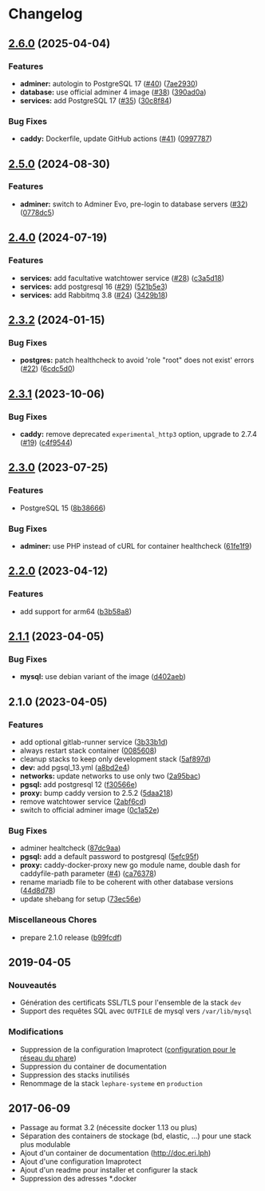 # Changelog

## [2.6.0](https://github.com/le-phare/docker-stack/compare/v2.5.0...v2.6.0) (2025-04-04)


### Features

* **adminer:** autologin to PostgreSQL 17 ([#40](https://github.com/le-phare/docker-stack/issues/40)) ([7ae2930](https://github.com/le-phare/docker-stack/commit/7ae2930403c98e38e9687d4275cd6b3e2b714d6a))
* **database:** use official adminer 4 image ([#38](https://github.com/le-phare/docker-stack/issues/38)) ([390ad0a](https://github.com/le-phare/docker-stack/commit/390ad0a5f205d72208930227b7d3e1514196d908))
* **services:** add PostgreSQL 17 ([#35](https://github.com/le-phare/docker-stack/issues/35)) ([30c8f84](https://github.com/le-phare/docker-stack/commit/30c8f84faf5e5e3c9f03fe392473bfc39fc62396))


### Bug Fixes

* **caddy:** Dockerfile, update GitHub actions ([#41](https://github.com/le-phare/docker-stack/issues/41)) ([0997787](https://github.com/le-phare/docker-stack/commit/09977873438c837d5189fb328a5c5e1a6b43e5f8))

## [2.5.0](https://github.com/le-phare/docker-stack/compare/v2.4.0...v2.5.0) (2024-08-30)


### Features

* **adminer:** switch to Adminer Evo, pre-login to database servers ([#32](https://github.com/le-phare/docker-stack/issues/32)) ([0778dc5](https://github.com/le-phare/docker-stack/commit/0778dc523025badff8a7f71ebb0c81e31535fc50))

## [2.4.0](https://github.com/le-phare/docker-stack/compare/v2.3.2...v2.4.0) (2024-07-19)


### Features

* **services:** add facultative watchtower service ([#28](https://github.com/le-phare/docker-stack/issues/28)) ([c3a5d18](https://github.com/le-phare/docker-stack/commit/c3a5d18b391b208f054b4023f12aab80cc37e46d))
* **services:** add postgresql 16 ([#29](https://github.com/le-phare/docker-stack/issues/29)) ([521b5e3](https://github.com/le-phare/docker-stack/commit/521b5e3df2dbb55e67e5f13ee7ee6c9c5bf97a3e))
* **services:** add Rabbitmq 3.8 ([#24](https://github.com/le-phare/docker-stack/issues/24)) ([3429b18](https://github.com/le-phare/docker-stack/commit/3429b18abce69d23a41c0d923eaf84fdb02de9fa))

## [2.3.2](https://github.com/le-phare/docker-stack/compare/v2.3.1...v2.3.2) (2024-01-15)


### Bug Fixes

* **postgres:** patch healthcheck to avoid 'role "root" does not exist' errors ([#22](https://github.com/le-phare/docker-stack/issues/22)) ([6cdc5d0](https://github.com/le-phare/docker-stack/commit/6cdc5d0164de13c4405eae617aba0deca97e31a7))

## [2.3.1](https://github.com/le-phare/docker-stack/compare/v2.3.0...v2.3.1) (2023-10-06)


### Bug Fixes

* **caddy:** remove deprecated `experimental_http3` option, upgrade to 2.7.4 ([#19](https://github.com/le-phare/docker-stack/issues/19)) ([c4f9544](https://github.com/le-phare/docker-stack/commit/c4f9544a450cbcaa49d4caca87ca3ca90ac3671a))

## [2.3.0](https://github.com/le-phare/docker-stack/compare/v2.2.0...v2.3.0) (2023-07-25)


### Features

* PostgreSQL 15 ([8b38666](https://github.com/le-phare/docker-stack/commit/8b386667ea28290a16b4886d92617565dae81c40))


### Bug Fixes

* **adminer:** use PHP instead of cURL for container healthcheck ([61fe1f9](https://github.com/le-phare/docker-stack/commit/61fe1f9a94a4a5d7aac344213513b5e054810ba3))

## [2.2.0](https://github.com/le-phare/docker-stack/compare/v2.1.1...v2.2.0) (2023-04-12)


### Features

* add support for arm64 ([b3b58a8](https://github.com/le-phare/docker-stack/commit/b3b58a8da9127ebce7250ee6521a9f229cb6f756))

## [2.1.1](https://github.com/le-phare/docker-stack/compare/v2.1.0...v2.1.1) (2023-04-05)


### Bug Fixes

* **mysql:** use debian variant of the image ([d402aeb](https://github.com/le-phare/docker-stack/commit/d402aeb0f2d26fa87122dfd7f1240834b2989251))

## 2.1.0 (2023-04-05)


### Features

* add optional gitlab-runner service ([3b33b1d](https://github.com/le-phare/docker-stack/commit/3b33b1df95e7663085fe587090495429365ccb48))
* always restart stack container ([0085608](https://github.com/le-phare/docker-stack/commit/00856087e3c7c90aca33a14ec3816092087c368d))
* cleanup stacks to keep only development stack ([5af897d](https://github.com/le-phare/docker-stack/commit/5af897ddd46f561564f7dbd1a7958f23f9c0f25c))
* **dev:** add pgsql_13.yml ([a8bd2e4](https://github.com/le-phare/docker-stack/commit/a8bd2e4afc8baa183eaf840da166064d9e9b5b17))
* **networks:** update networks to use only two ([2a95bac](https://github.com/le-phare/docker-stack/commit/2a95bacfad45bc0512d2d3a67006379c99a2eced))
* **pgsql:** add postgresql 12 ([f30566e](https://github.com/le-phare/docker-stack/commit/f30566eed79ba844ed1d0808f15d4b895d51b1fb))
* **proxy:** bump caddy version to 2.5.2 ([5daa218](https://github.com/le-phare/docker-stack/commit/5daa2181acd16f0dc3bc83f9a3e96ce777dc171d))
* remove watchtower service ([2abf6cd](https://github.com/le-phare/docker-stack/commit/2abf6cdb5db8fb810fe1ef964a0641b7e53d0864))
* switch to official adminer image ([0c1a52e](https://github.com/le-phare/docker-stack/commit/0c1a52e80f40e0a197edbb26874a10faca3fef4c))


### Bug Fixes

* adminer healtcheck ([87dc9aa](https://github.com/le-phare/docker-stack/commit/87dc9aa7f778d08e1d02b845e502d58a7f2bfeda))
* **pgsql:** add a default password to postgresql ([5efc95f](https://github.com/le-phare/docker-stack/commit/5efc95fe62c646c4dcb5ae201748e70254529fae))
* **proxy:** caddy-docker-proxy new go module name, double dash for caddyfile-path parameter ([#4](https://github.com/le-phare/docker-stack/issues/4)) ([ca76378](https://github.com/le-phare/docker-stack/commit/ca76378e6a5c93a374fa86567a1660090c9e0d70))
* rename mariadb file to be coherent with other database versions ([44d8d78](https://github.com/le-phare/docker-stack/commit/44d8d78e59835c0225a753c18d72e234dd4fb6c5))
* update shebang for setup ([73ec56e](https://github.com/le-phare/docker-stack/commit/73ec56e82bc225c781b5c617831f8de5fc0bd25b))


### Miscellaneous Chores

* prepare 2.1.0 release ([b99fcdf](https://github.com/le-phare/docker-stack/commit/b99fcdf18cc8517950f8a81a5ed82edc8231f32d))

## 2019-04-05

### Nouveautés

- Génération des certificats SSL/TLS pour l'ensemble de la stack `dev`
- Support des requêtes SQL avec `OUTFILE` de mysql vers `/var/lib/mysql`

### Modifications

- Suppression de la configuration Imaprotect ([configuration pour le réseau du phare])
- Suppression du container de documentation
- Suppression des stacks inutilisés
- Renommage de la stack `lephare-systeme` en `production`


## 2017-06-09

 - Passage au format 3.2 (nécessite docker 1.13 ou plus)
 - Séparation des containers de stockage (bd, elastic, ...) pour une stack plus modulable
 - Ajout d'un container de documentation (http://doc.eri.lph)
 - Ajout d'une configuration Imaprotect
 - Ajout d'un readme pour installer et configurer la stack
 - Suppression des adresses *.docker


[configuration pour le réseau du phare]: https://help.lephare.io/t/guide-parametrer-docker-pour-le-reseau-du-phare/486?u=aegypius
